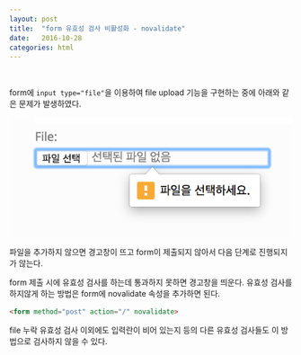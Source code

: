 ```yaml
---
layout: post
title:  "form 유효성 검사 비활성화 - novalidate"
date:   2016-10-28
categories: html
---
```


<br>  

form에 `input type="file"`을 이용하여 file upload 기능을 구현하는 중에 아래와 같은 문제가 발생하였다.  

![novalidate](/images/novalidate/novalidate.png)  

파일을 추가하지 않으면 경고창이 뜨고 form이 제출되지 않아서 다음 단계로 진행되지가 않는다.  

form 제출 시에 유효성 검사를 하는데 통과하지 못하면 경고창을 띄운다. 유효성 검사를 하지않게 하는 방법은 form에 novalidate 속성을 추가하면 된다.   

```html
<form method="post" action="/" novalidate>
```  

file 누락 유효성 검사 이외에도 입력란이 비어 있는지 등의 다른 유효성 검사들도 이 방법으로 검사하지 않을 수 있다.  
